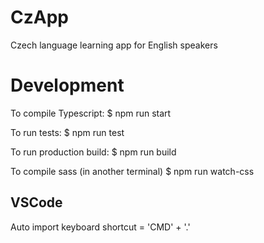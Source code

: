 # CzApp
Czech language learning app for English speakers

# Development
To compile Typescript:
$ npm run start

To run tests:
$ npm run test

To run production build:
$ npm run build

To compile sass (in another terminal)
$ npm run watch-css


VSCode
------
Auto import keyboard shortcut = 'CMD' + '.'